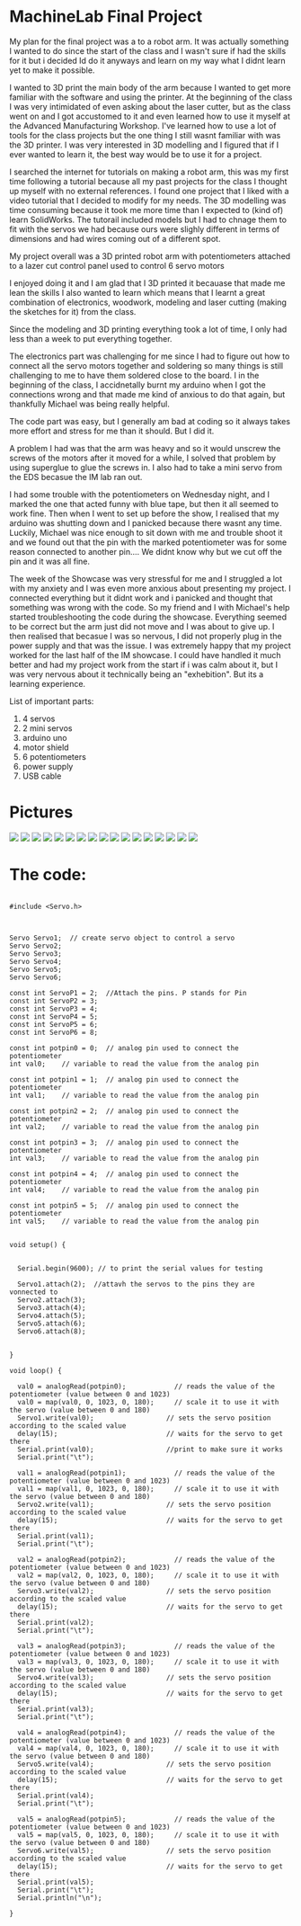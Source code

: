 # MachineLab Final Project

My plan for the final project was a to a robot arm. It was actually something I wanted to do since the start of the class and I wasn't sure if had the skills for it but i decided Id do it anyways and learn on my way what I didnt learn yet to make it possible. 

I wanted to 3D print the main body of the arm because I wanted to get more familiar with the software and using the printer. At the beginning of the class I was very intimidated of even asking about the laser cutter, but as the class went on and I got accustomed to it and even learned how to use it myself at the Advanced Manufacturing Workshop. I've learned how to use a lot of tools for the class projects but the one thing I still wasnt familiar with was the 3D printer. I was very interested in 3D modelling and I figured that if I ever wanted to learn it, the best way would be to use it for a project. 

I searched the internet for tutorials on making a robot arm, this was my first time following a tutorial because all my past projects for the class I thought up myself with no external references. I found one project that I liked with a video tutorial that I decided to modify for my needs. The 3D modelling was time consuming because it took me more time than I expected to (kind of) learn SolidWorks. The tutorail included models but I had to chnage them to fit with the servos we had because ours were slighly different in terms of dimensions and had wires coming out of a different spot. 

My project overall was a 3D printed robot arm with potentiometers attached to a lazer cut control panel used to control 6 servo motors


I enjoyed doing it and I am glad that I 3D printed it becauase that made me lean the skills I also wanted to learn which means that I learnt a great combination of electronics, woodwork, modeling and laser cutting (making the sketches for it) from the class. 

Since the modeling and 3D printing everything took a lot of time, I only had less than a week to put everything together.

The electronics part was challenging for me since I had to figure out how to connect all the servo motors together and soldering so many things is still challenging to me to have them soldered close to the board. I in the beginning of the class, I accidnetally burnt my arduino when I got the connections wrong and that made me kind of anxious to do that again, but thankfully Michael was being really helpful. 

The code part was easy, but I generally am bad at coding so it always takes more effort and stress for me than it should. But I did it. 

A problem I had was that the arm was heavy and so it would unscrew the screws of the motors after it moved for a while, I solved that problem by using superglue to glue the screws in. I also had to take a mini servo from the EDS becasue the IM lab ran out. 

I had some trouble with the potentiometers on Wednesday night, and I marked the one that acted funny with blue tape, but then it all seemed to work fine. Then when I went to set up before the show, I realised that my arduino was shutting down and I panicked because there wasnt any time. Luckily, Michael was nice enough to sit down with me and trouble shoot it and we found out that the pin with the marked potentiometer was for some reason connected to another pin.... We didnt know why but we cut off the pin and it was all fine. 

The week of the Showcase was very stressful for me and I struggled a lot with my anxiety and I was even more anxious about presenting my project. I connected everything but it didnt work and i panicked and thought that something was wrong with the code. So my friend and I with Michael's help started troubleshooting the code during the showcase. Everything seemed to be correct but the arm just did not move and I was about to give up. I then realised that becasue I was so nervous, I did not properly plug in the power supply and that was the issue. I was extremely happy that my project worked for the last half of the IM showcase. I could have handled it much better and had my project work from the start if i was calm about it, but I was very nervous about it technically being an "exhebition". But its a learning experience. 


List of important parts:

1. 4 servos
2. 2 mini servos
3. arduino uno 
4. motor shield
5. 6 potentiometers
6. power supply
7. USB cable 

# Pictures

![](Images/image1.jpeg)
![](Images/image2.jpeg)
![](Images/image3.jpeg)
![](Images/image4.jpeg)
![](Images/image5.jpeg)
![](Images/image6.jpeg)
![](Images/image7.jpeg)
![](Images/image8.jpeg)
![](Images/image9.jpeg)
![](Images/image10.jpeg)
![](Images/image11.jpeg)
![](Images/image12.jpeg)
![](Images/image13.jpeg)
![](Images/image14.jpeg)
![](Images/image15.jpeg)
![](Images/image16.jpeg)
![](Images/image17.jpeg)

# The code:

```

#include <Servo.h>



Servo Servo1;  // create servo object to control a servo
Servo Servo2;
Servo Servo3;
Servo Servo4;
Servo Servo5;
Servo Servo6;

const int ServoP1 = 2;  //Attach the pins. P stands for Pin 
const int ServoP2 = 3;
const int ServoP3 = 4;
const int ServoP4 = 5;
const int ServoP5 = 6;
const int ServoP6 = 8;

const int potpin0 = 0;  // analog pin used to connect the potentiometer
int val0;    // variable to read the value from the analog pin
 
const int potpin1 = 1;  // analog pin used to connect the potentiometer
int val1;    // variable to read the value from the analog pin

const int potpin2 = 2;  // analog pin used to connect the potentiometer
int val2;    // variable to read the value from the analog pin

const int potpin3 = 3;  // analog pin used to connect the potentiometer
int val3;    // variable to read the value from the analog pin

const int potpin4 = 4;  // analog pin used to connect the potentiometer
int val4;    // variable to read the value from the analog pin

const int potpin5 = 5;  // analog pin used to connect the potentiometer
int val5;    // variable to read the value from the analog pin


void setup() {
  

  Serial.begin(9600); // to print the serial values for testing 

  Servo1.attach(2);  //attavh the servos to the pins they are vonnected to
  Servo2.attach(3);
  Servo3.attach(4);
  Servo4.attach(5);
  Servo5.attach(6);
  Servo6.attach(8);
  

}

void loop() {

  val0 = analogRead(potpin0);            // reads the value of the potentiometer (value between 0 and 1023)
  val0 = map(val0, 0, 1023, 0, 180);     // scale it to use it with the servo (value between 0 and 180)
  Servo1.write(val0);                  // sets the servo position according to the scaled value
  delay(15);                           // waits for the servo to get there
  Serial.print(val0);                  //print to make sure it works
  Serial.print("\t");

  val1 = analogRead(potpin1);            // reads the value of the potentiometer (value between 0 and 1023)
  val1 = map(val1, 0, 1023, 0, 180);     // scale it to use it with the servo (value between 0 and 180)
  Servo2.write(val1);                  // sets the servo position according to the scaled value
  delay(15);                           // waits for the servo to get there
  Serial.print(val1);
  Serial.print("\t");
  
  val2 = analogRead(potpin2);            // reads the value of the potentiometer (value between 0 and 1023)
  val2 = map(val2, 0, 1023, 0, 180);     // scale it to use it with the servo (value between 0 and 180)
  Servo3.write(val2);                  // sets the servo position according to the scaled value
  delay(15);                           // waits for the servo to get there
  Serial.print(val2);
  Serial.print("\t");

  val3 = analogRead(potpin3);            // reads the value of the potentiometer (value between 0 and 1023)
  val3 = map(val3, 0, 1023, 0, 180);     // scale it to use it with the servo (value between 0 and 180)
  Servo4.write(val3);                  // sets the servo position according to the scaled value
  delay(15);                           // waits for the servo to get there
  Serial.print(val3);
  Serial.print("\t");
  
  val4 = analogRead(potpin4);            // reads the value of the potentiometer (value between 0 and 1023)
  val4 = map(val4, 0, 1023, 0, 180);     // scale it to use it with the servo (value between 0 and 180)
  Servo5.write(val4);                  // sets the servo position according to the scaled value
  delay(15);                           // waits for the servo to get there
  Serial.print(val4);
  Serial.print("\t");
  
  val5 = analogRead(potpin5);            // reads the value of the potentiometer (value between 0 and 1023)
  val5 = map(val5, 0, 1023, 0, 180);     // scale it to use it with the servo (value between 0 and 180)
  Servo6.write(val5);                  // sets the servo position according to the scaled value
  delay(15);                           // waits for the servo to get there
  Serial.print(val5);
  Serial.print("\t");
  Serial.println("\n");

}
```
